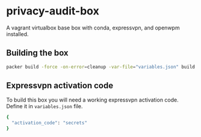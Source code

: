 # privacy-audit-box

A vagrant virtualbox base box with conda, expressvpn, and openwpm installed.

## Building the box

```bash
packer build -force -on-error=cleanup -var-file="variables.json" build.json
```

## Expressvpn activation code

To build this box you will need a working expressvpn activation code. Define it in `variables.json` file.

```bash
{
  "activation_code": "secrets"
}
```
